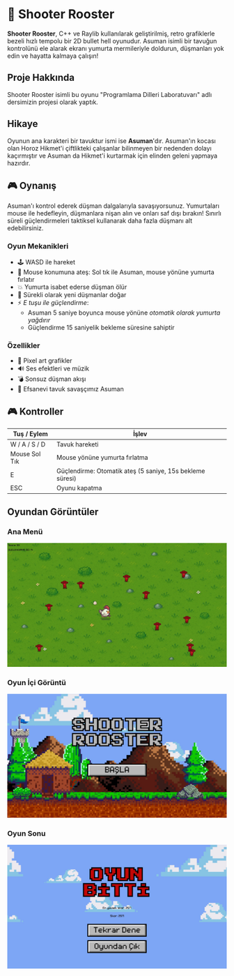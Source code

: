 # **🐔 Shooter Rooster**

**Shooter Rooster**, C++ ve Raylib kullanılarak geliştirilmiş, retro grafiklerle bezeli hızlı tempolu bir 2D bullet hell oyunudur. Asuman isimli bir tavuğun kontrolünü ele alarak ekranı yumurta mermileriyle doldurun, düşmanları yok edin ve hayatta kalmaya çalışın!

## __Proje Hakkında__

Shooter Rooster isimli bu oyunu "Programlama Dilleri Laboratuvarı" adlı dersimizin projesi olarak yaptık.

## Hikaye

Oyunun ana karakteri bir tavuktur ismi ise **Asuman**'dır. Asuman'ın kocası olan Horoz Hikmet'i çiftlikteki çalışanlar bilinmeyen bir nedenden dolayı kaçırmıştır ve Asuman da Hikmet'i kurtarmak için elinden geleni yapmaya hazırdır.

## 🎮 Oynanış

Asuman'ı kontrol ederek düşman dalgalarıyla savaşıyorsunuz. Yumurtaları mouse ile hedefleyin, düşmanlara nişan alın ve onları saf dışı bırakın! Sınırlı süreli güçlendirmeleri taktiksel kullanarak daha fazla düşmanı alt edebilirsiniz.

### Oyun Mekanikleri

- 🕹 WASD ile hareket
- 🎯 Mouse konumuna ateş: Sol tık ile Asuman, mouse yönüne yumurta fırlatır
- 💥 Yumurta isabet ederse düşman ölür
- 🧟 Sürekli olarak yeni düşmanlar doğar
- ⚡ *E tuşu ile güçlendirme*:
  - Asuman 5 saniye boyunca mouse yönüne *otomatik olarak yumurta yağdırır*
  - Güçlendirme 15 saniyelik bekleme süresine sahiptir

### Özellikler

- 🎨 Pixel art grafikler
- 🔊 Ses efektleri ve müzik
- 💣 Sonsuz düşman akışı
- 🐔 Efsanevi tavuk savaşçımız Asuman

## 🎮 Kontroller

| Tuş / Eylem         | İşlev                                                     |
|---------------------|-----------------------------------------------------------|
| W / A / S / D       | Tavuk hareketi                                            |
| Mouse Sol Tık       | Mouse yönüne yumurta fırlatma                             |
| E                   | Güçlendirme: Otomatik ateş (5 saniye, 15s bekleme süresi) |
| ESC                 | Oyunu kapatma                                             |


## Oyundan Görüntüler
### Ana Menü
![Ana Menü](images/1.jpg)

### Oyun İçi Görüntü
![Oyun İçi Görüntü](images/2.jpg)

### Oyun Sonu
![Oyun Sonu](images/3.jpg)
